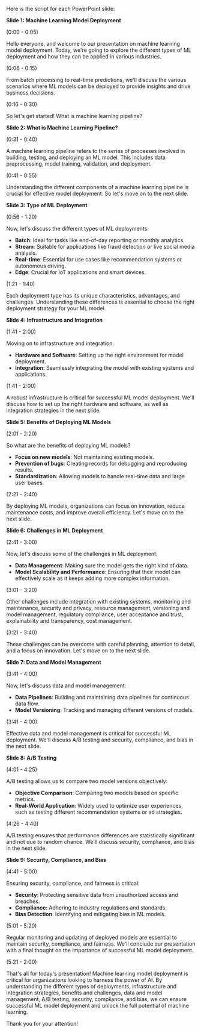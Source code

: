 Here is the script for each PowerPoint slide:

**Slide 1: Machine Learning Model Deployment**

(0:00 - 0:05)

Hello everyone, and welcome to our presentation on machine learning model deployment. Today, we're going to explore the different types of ML deployment and how they can be applied in various industries.

(0:06 - 0:15)

From batch processing to real-time predictions, we'll discuss the various scenarios where ML models can be deployed to provide insights and drive business decisions.

(0:16 - 0:30)

So let's get started! What is machine learning pipeline?

**Slide 2: What is Machine Learning Pipeline?**

(0:31 - 0:40)

A machine learning pipeline refers to the series of processes involved in building, testing, and deploying an ML model. This includes data preprocessing, model training, validation, and deployment.

(0:41 - 0:55)

Understanding the different components of a machine learning pipeline is crucial for effective model deployment. So let's move on to the next slide.

**Slide 3: Type of ML Deployment**

(0:56 - 1:20)

Now, let's discuss the different types of ML deployments:

- **Batch**: Ideal for tasks like end-of-day reporting or monthly analytics.
- **Stream**: Suitable for applications like fraud detection or live social media analysis.
- **Real-time**: Essential for use cases like recommendation systems or autonomous driving.
- **Edge**: Crucial for IoT applications and smart devices.

(1:21 - 1:40)

Each deployment type has its unique characteristics, advantages, and challenges. Understanding these differences is essential to choose the right deployment strategy for your ML model.

**Slide 4: Infrastructure and Integration**

(1:41 - 2:00)

Moving on to infrastructure and integration:

- **Hardware and Software**: Setting up the right environment for model deployment.
- **Integration**: Seamlessly integrating the model with existing systems and applications.

(1:41 - 2:00)

A robust infrastructure is critical for successful ML model deployment. We'll discuss how to set up the right hardware and software, as well as integration strategies in the next slide.

**Slide 5: Benefits of Deploying ML Models**

(2:01 - 2:20)

So what are the benefits of deploying ML models?

- **Focus on new models**: Not maintaining existing models.
- **Prevention of bugs**: Creating records for debugging and reproducing results.
- **Standardization**: Allowing models to handle real-time data and large user bases.

(2:21 - 2:40)

By deploying ML models, organizations can focus on innovation, reduce maintenance costs, and improve overall efficiency. Let's move on to the next slide.

**Slide 6: Challenges in ML Deployment**

(2:41 - 3:00)

Now, let's discuss some of the challenges in ML deployment:

- **Data Management**: Making sure the model gets the right kind of data.
- **Model Scalability and Performance**: Ensuring that their model can effectively scale as it keeps adding more complex information.

(3:01 - 3:20)

Other challenges include integration with existing systems, monitoring and maintenance, security and privacy, resource management, versioning and model management, regulatory compliance, user acceptance and trust, explainability and transparency, cost management.

(3:21 - 3:40)

These challenges can be overcome with careful planning, attention to detail, and a focus on innovation. Let's move on to the next slide.

**Slide 7: Data and Model Management**

(3:41 - 4:00)

Now, let's discuss data and model management:

- **Data Pipelines**: Building and maintaining data pipelines for continuous data flow.
- **Model Versioning**: Tracking and managing different versions of models.

(3:41 - 4:00)

Effective data and model management is critical for successful ML deployment. We'll discuss A/B testing and security, compliance, and bias in the next slide.

**Slide 8: A/B Testing**

(4:01 - 4:25)

A/B testing allows us to compare two model versions objectively:

- **Objective Comparison**: Comparing two models based on specific metrics.
- **Real-World Application**: Widely used to optimize user experiences, such as testing different recommendation systems or ad strategies.

(4:26 - 4:40)

A/B testing ensures that performance differences are statistically significant and not due to random chance. We'll discuss security, compliance, and bias in the next slide.

**Slide 9: Security, Compliance, and Bias**

(4:41 - 5:00)

Ensuring security, compliance, and fairness is critical:

- **Security**: Protecting sensitive data from unauthorized access and breaches.
- **Compliance**: Adhering to industry regulations and standards.
- **Bias Detection**: Identifying and mitigating bias in ML models.

(5:01 - 5:20)

Regular monitoring and updating of deployed models are essential to maintain security, compliance, and fairness. We'll conclude our presentation with a final thought on the importance of successful ML model deployment.

(5:21 - 2:00)

That's all for today's presentation! Machine learning model deployment is critical for organizations looking to harness the power of AI. By understanding the different types of deployments, infrastructure and integration strategies, benefits and challenges, data and model management, A/B testing, security, compliance, and bias, we can ensure successful ML model deployment and unlock the full potential of machine learning.

Thank you for your attention!